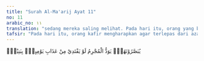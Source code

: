 ```yaml
---
title: "Surah Al-Ma'arij Ayat 11"
no: 11
arabic_no: ١١
translation: "sedang mereka saling melihat. Pada hari itu, orang yang berdosa ingin sekiranya dia dapat menebus (dirinya) dari azab dengan anak-anaknya, "
tafsir: "Pada hari itu, orang kafir mengharapkan agar terlepas dari azab yang mereka derita, dengan menebus diri dengan anak-anak yang mereka banggakan, istri yang mereka cintai, saudara-saudara yang biasa membantu mereka selama hidup di dunia, kaum yang selalu membantu dan melindungi mereka, dan semua manusia yang ada di muka bumi. Karena demikianlah yang biasa mereka lakukan di dunia; menolong teman, keluarga, dan anak-anak mereka, walaupun yang ditolong itu melakukan perbuatan jahat dan zalim."
---
```

يُبَصَّرُوْنَهُمْۗ يَوَدُّ الْمُجْرِمُ لَوْ يَفْتَدِيْ مِنْ عَذَابِ يَوْمِىِٕذٍۢ بِبَنِيْهِۙ